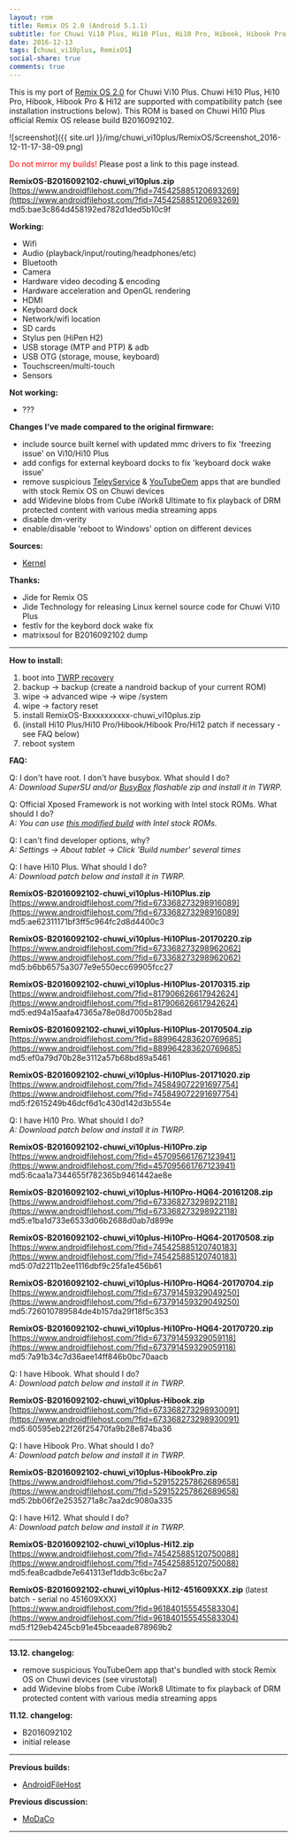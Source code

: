 ```yaml
---
layout: rom
title: Remix OS 2.0 (Android 5.1.1)
subtitle: for Chuwi Vi10 Plus, Hi10 Plus, Hi10 Pro, Hibook, Hibook Pro & Hi12
date: 2016-12-13
tags: [chuwi_vi10plus, RemixOS]
social-share: true
comments: true
---
```


This is my port of [Remix OS 2.0](http://www.jide.com/remixos) for Chuwi Vi10 Plus. Chuwi Hi10 Plus, Hi10 Pro, Hibook, Hibook Pro & Hi12 are supported with compatibility patch (see installation instructions below). This ROM is based on Chuwi Hi10 Plus official Remix OS release build B2016092102.

![screenshot]({{ site.url }}/img/chuwi_vi10plus/RemixOS/Screenshot_2016-12-11-17-38-09.png)

<span style="color:#FF0000;">Do not mirror my builds!</span> Please post a link to this page instead.

**RemixOS-B2016092102-chuwi_vi10plus.zip**  
[https://www.androidfilehost.com/?fid=745425885120693269](https://www.androidfilehost.com/?fid=745425885120693269)  
md5:bae3c864d458192ed782d1ded5b10c9f

**Working:**

- Wifi
- Audio (playback/input/routing/headphones/etc)
- Bluetooth
- Camera
- Hardware video decoding & encoding
- Hardware acceleration and OpenGL rendering
- HDMI
- Keyboard dock
- Network/wifi location
- SD cards
- Stylus pen (HiPen H2)
- USB storage (MTP and PTP) & adb
- USB OTG (storage, mouse, keyboard)
- Touchscreen/multi-touch
- Sensors

**Not working:**

- ???

**Changes I've made compared to the original firmware:**

- include source built kernel with updated mmc drivers to fix 'freezing issue' on Vi10/Hi10 Plus
- add configs for external keyboard docks to fix 'keyboard dock wake issue'
- remove suspicious [TeleyService](https://www.virustotal.com/en/file/15932aa7ce6a40bff85a09697bff15f0eb5d3d420b3ca7c237042275cf3a44af/analysis/1481196805/) & [YouTubeOem](https://www.virustotal.com/en/file/d9a120506f4a1df8f763829be44a1b3d7aa2ffff8e48d6415dd1b36c3f1f9dec/analysis/1481630439/) apps that are bundled with stock Remix OS on Chuwi devices
- add Widevine blobs from Cube iWork8 Ultimate to fix playback of DRM protected content with various media streaming apps
- disable dm-verity
- enable/disable 'reboot to Windows' option on different devices

**Sources:**

- [Kernel](https://github.com/CM-CHT/android_kernel_intel_cherrytrail/tree/lollipop)

**Thanks:**

- Jide for Remix OS
- Jide Technology for releasing Linux kernel source code for Chuwi Vi10 Plus
- festlv for the keybord dock wake fix
- matrixsoul for B2016092102 dump

----

**How to install:**

1. boot into [TWRP recovery](/devices/chuwi_vi10plus/TWRP)
2. backup -> backup (create a nandroid backup of your current ROM)
3. wipe -> advanced wipe -> wipe /system
4. wipe -> factory reset
5. install RemixOS-Bxxxxxxxxxx-chuwi_vi10plus.zip
6. (install Hi10 Plus/Hi10 Pro/Hibook/Hibook Pro/Hi12 patch if necessary - see FAQ below)
7. reboot system

**FAQ:**

Q: I don't have root. I don't have busybox. What should I do?  
*A: Download SuperSU and/or [BusyBox](https://forum.xda-developers.com/attachment.php?attachmentid=4632153&d=1541097826) flashable zip and install it in TWRP.*

Q: Official Xposed Framework is not working with Intel stock ROMs. What should I do?  
*A: You can use [this modified build](http://amiduos.com/support/knowledge-base/article/xposed-framework-support-in-amiduos) with Intel stock ROMs.*

Q: I can't find developer options, why?  
*A: Settings -> About tablet -> Click 'Build number' several times*

Q: I have Hi10 Plus. What should I do?  
*A: Download patch below and install it in TWRP.*

**RemixOS-B2016092102-chuwi_vi10plus-Hi10Plus.zip**  
[https://www.androidfilehost.com/?fid=673368273298916089](https://www.androidfilehost.com/?fid=673368273298916089)  
md5:ae62311171bf3ff5c964fc2d8d4400c3

**RemixOS-B2016092102-chuwi_vi10plus-Hi10Plus-20170220.zip**  
[https://www.androidfilehost.com/?fid=673368273298962062](https://www.androidfilehost.com/?fid=673368273298962062)  
md5:b6bb6575a3077e9e550ecc69905fcc27

**RemixOS-B2016092102-chuwi_vi10plus-Hi10Plus-20170315.zip**  
[https://www.androidfilehost.com/?fid=817906626617942624](https://www.androidfilehost.com/?fid=817906626617942624)  
md5:ed94a15aafa47365a78e08d7005b28ad

**RemixOS-B2016092102-chuwi_vi10plus-Hi10Plus-20170504.zip**  
[https://www.androidfilehost.com/?fid=889964283620769685](https://www.androidfilehost.com/?fid=889964283620769685)  
md5:ef0a79d70b28e3112a57b68bd89a5461

**RemixOS-B2016092102-chuwi_vi10plus-Hi10Plus-20171020.zip**  
[https://www.androidfilehost.com/?fid=745849072291697754](https://www.androidfilehost.com/?fid=745849072291697754)  
md5:f2615249b46dcf6d1c430d142d3b554e

Q: I have Hi10 Pro. What should I do?  
*A: Download patch below and install it in TWRP.*

**RemixOS-B2016092102-chuwi_vi10plus-Hi10Pro.zip**  
[https://www.androidfilehost.com/?fid=457095661767123941](https://www.androidfilehost.com/?fid=457095661767123941)  
md5:6caa1a7344655f782365b9461442ae8e

**RemixOS-B2016092102-chuwi_vi10plus-Hi10Pro-HQ64-20161208.zip**  
[https://www.androidfilehost.com/?fid=673368273298922118](https://www.androidfilehost.com/?fid=673368273298922118)  
md5:e1ba1d733e6533d06b2688d0ab7d899e

**RemixOS-B2016092102-chuwi_vi10plus-Hi10Pro-HQ64-20170508.zip**  
[https://www.androidfilehost.com/?fid=745425885120740183](https://www.androidfilehost.com/?fid=745425885120740183)  
md5:07d2211b2ee1116dbf9c25fa1e456b61

**RemixOS-B2016092102-chuwi_vi10plus-Hi10Pro-HQ64-20170704.zip**  
[https://www.androidfilehost.com/?fid=673791459329049250](https://www.androidfilehost.com/?fid=673791459329049250)  
md5:726010789584de4b157da29f18f5c353

**RemixOS-B2016092102-chuwi_vi10plus-Hi10Pro-HQ64-20170720.zip**  
[https://www.androidfilehost.com/?fid=673791459329059118](https://www.androidfilehost.com/?fid=673791459329059118)  
md5:7a91b34c7d36aee14ff846b0bc70aacb

Q: I have Hibook. What should I do?  
*A: Download patch below and install it in TWRP.*

**RemixOS-B2016092102-chuwi_vi10plus-Hibook.zip**  
[https://www.androidfilehost.com/?fid=673368273298930091](https://www.androidfilehost.com/?fid=673368273298930091)  
md5:60595eb22f26f25470fa9b28e874ba36

Q: I have Hibook Pro. What should I do?  
*A: Download patch below and install it in TWRP.*

**RemixOS-B2016092102-chuwi_vi10plus-HibookPro.zip**  
[https://www.androidfilehost.com/?fid=529152257862689658](https://www.androidfilehost.com/?fid=529152257862689658)  
md5:2bb06f2e2535271a8c7aa2dc9080a335

Q: I have Hi12. What should I do?  
*A: Download patch below and install it in TWRP.*

**RemixOS-B2016092102-chuwi_vi10plus-Hi12.zip**  
[https://www.androidfilehost.com/?fid=745425885120750088](https://www.androidfilehost.com/?fid=745425885120750088)  
md5:fea8cadbde7e641313ef1ddb3c6bc2a7

**RemixOS-B2016092102-chuwi_vi10plus-Hi12-451609XXX.zip** (latest batch - serial no 451609XXX)  
[https://www.androidfilehost.com/?fid=961840155545583304](https://www.androidfilehost.com/?fid=961840155545583304)  
md5:f129eb4245cb91e45bceaade878969b2

----

**13.12. changelog:**

- remove suspicious YouTubeOem app that's bundled with stock Remix OS on Chuwi devices (see virustotal)
- add Widevine blobs from Cube iWork8 Ultimate to fix playback of DRM protected content with various media streaming apps

**11.12. changelog:**

- B2016092102
- initial release

----

**Previous builds:**

- [AndroidFileHost](https://www.androidfilehost.com/?w=files&flid=133629)

**Previous discussion:**

- [MoDaCo](http://www.modaco.com/forums/topic/378166-remix-os-20/)

----
